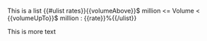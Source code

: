 This is a list
{{#ulist rates}}{{volumeAbove}}$ million <= Volume < {{volumeUpTo}}$ million : {{rate}}%{{/ulist}}

This is more text
